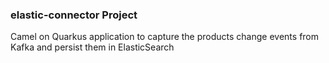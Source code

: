### elastic-connector Project

Camel on Quarkus application to capture the products change events from Kafka and persist them in ElasticSearch 
